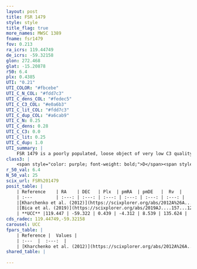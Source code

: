 ```yaml
---
layout: post
title: FSR 1479
style: style
title_flag: true
more_names: MWSC 1389
fname: fsr1479
fov: 0.213
ra_icrs: 119.44749
de_icrs: -59.32158
glon: 272.468
glat: -15.20878
r50: 6.4
plx: 0.4385
UTI: "0.21"
UTI_COLOR: "#fbcebe"
UTI_C_N_COL: "#fdd7c3"
UTI_C_dens_COL: "#fedec5"
UTI_C_C3_COL: "#e0a6b3"
UTI_C_lit_COL: "#fdd7c3"
UTI_C_dup_COL: "#a6cab9"
UTI_C_N: 0.25
UTI_C_dens: 0.28
UTI_C_C3: 0.0
UTI_C_lit: 0.25
UTI_C_dup: 1.0
UTI_summary: |
    FSR 1479 is a poorly populated, loose object of very low C3 quality. It is poorly studied in the literature, with no articles listed in the last 6 years.
class3: |
    <span style="color: purple; font-weight: bold;">D</span><span style="color: purple; font-weight: bold;">D</span>
r_50_val: 6.4
N_50_val: 25
scix_url: FSR%201479
posit_table: |
    | Reference    | RA    | DEC   | Plx  | pmRA  | pmDE   |  Rv  |
    | :---         | :---: | :---: | :---: | :---: | :---: | :---: |
    |[Kharchenko et al. (2012)](https://scixplorer.org/abs/2012A%26A...543A.156K) | 119.407 | -59.32 | -- | -1.33 | 13.67 | -- |
    |[Bica et al. (2019)](https://scixplorer.org/abs/2019AJ....157...12B) | 119.445 | -59.318 | -- | -- | -- | -- |
    | **UCC** |119.447 | -59.322 | 0.439 | -4.312 | 8.539 | 135.624 | 
cds_radec: 119.44749,-59.32158
carousel: UCC
fpars_table: |
    | Reference |  Values |
    | :---  |  :---:  |
    | [Kharchenko et al. (2012)](https://scixplorer.org/abs/2012A%26A...543A.156K) | `e_bv=0.187, distance=4055, log_age=9.2` |
shared_table: |
    
---
```

